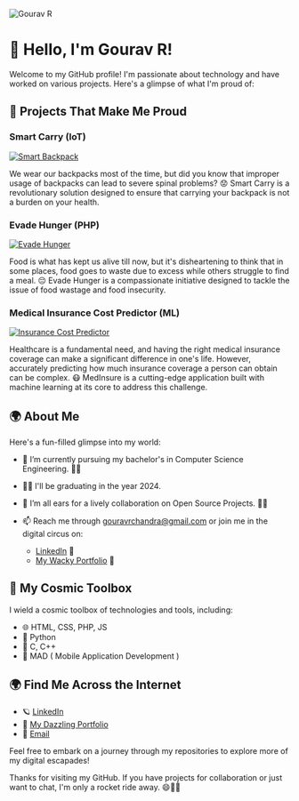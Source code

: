
![Gourav R](https://github.com/g-gourav-r/g-gourav-r/assets/75977813/75ecef14-1dac-4c40-9b58-ab9874299ab8)
# 👋 Hello, I'm Gourav R!
Welcome to my GitHub profile! I'm passionate about technology and have worked on various projects. Here's a glimpse of what I'm proud of:

## 🌟 Projects That Make Me Proud

### Smart Carry (IoT)
[![Smart Backpack](https://img.shields.io/badge/Smart%20Backpack-Click%20to%20Explore-blue)](https://github.com/g-gourav-r/Smart-Carry-Bagpack)

We wear our backpacks most of the time, but did you know that improper usage of backpacks can lead to severe spinal problems? 😟 Smart Carry is a revolutionary solution designed to ensure that carrying your backpack is not a burden on your health.

### Evade Hunger (PHP)
[![Evade Hunger](https://img.shields.io/badge/Evade%20Hunger-Click%20to%20Explore-blue)](https://github.com/g-gourav-r/Evade-Hunger)

Food is what has kept us alive till now, but it's disheartening to think that in some places, food goes to waste due to excess while others struggle to find a meal. 😔 Evade Hunger is a compassionate initiative designed to tackle the issue of food wastage and food insecurity.

### Medical Insurance Cost Predictor (ML)
[![Insurance Cost Predictor](https://img.shields.io/badge/Insurance%20Cost%20Predictor-Click%20to%20Explore-blue)](https://github.com/g-gourav-r/Insurance-Cost-Predictor)

Healthcare is a fundamental need, and having the right medical insurance coverage can make a significant difference in one's life. However, accurately predicting how much insurance coverage a person can obtain can be complex. 😷 MedInsure is a cutting-edge application built with machine learning at its core to address this challenge.

## 🌍 About Me

Here's a fun-filled glimpse into my world:

- 🔭 I’m currently pursuing my bachelor's in Computer Science Engineering. 🎩✨
- 👨‍🎓 I'll be graduating in the year 2024.
- 👯 I’m all ears for a lively collaboration on Open Source Projects. 🤝🚀
- 📫 Reach me through gouravrchandra@gmail.com or join me in the digital circus on:

  - [LinkedIn](https://www.linkedin.com/in/gourav-r/) 🎪
  - [My Wacky Portfolio](https://www.gouravr.netlify.app) 🎉

## 🚀 My Cosmic Toolbox

I wield a cosmic toolbox of technologies and tools, including:

- 🌐 HTML, CSS, PHP, JS
- 🔮 Python
- 🌟 C, C++
- 📱 MAD ( Mobile Application Development )

## 🌍 Find Me Across the Internet

- 🪐 [LinkedIn](https://www.linkedin.com/in/gourav-r/)
- 🌌 [My Dazzling Portfolio](https://www.linkedin.com/in/gourav-r/)
- 📧 [Email](gouravrchandra@gmail.com)

Feel free to embark on a journey through my repositories to explore more of my digital escapades!

Thanks for visiting my GitHub. If you have projects for collaboration or just want to chat, I'm only a rocket ride away. 😄🚀✨
